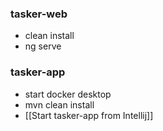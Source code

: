 ### tasker-web
- clean install 
- ng serve


### tasker-app
- start docker desktop
- mvn clean install
- [[Start tasker-app from Intellij]]


